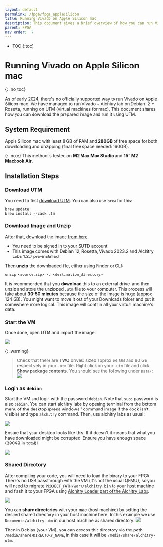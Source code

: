 ```yaml
---
layout: default
permalink: /fpga/fpga_applesilicon
title: Running Vivado on Apple Silicon mac 
description: This document gives a brief overview of how you can run Vivado on Apple Silicon mac with UTM 
parent: FPGA
nav_order:  7
---
```

* TOC
{:toc}


# Running Vivado on Apple Silicon mac
{: .no_toc}

As of early 2024, there's no officially supported way to run Vivado on Apple Silicon mac. We have managed to run Vivado + Alchitry lab on Debian 12 + Rosetta, running on UTM (virtual machines for mac). This document shares how you can download the prepared image and run it using UTM. 

## System Requirement 
Apple Silicon mac with least 8 GB of RAM and **280GB** of free space for both downloading and unzipping (final free space needed: 160GB). 

{: .note}
This method is tested on **M2 Max Mac Studio** and **15" M2 Macbook Air**. 

## Installation Steps
### Download UTM
You need to first [download UTM](https://mac.getutm.app). You can also use `brew` for this: 

```
brew update 
brew install --cask utm
```

### Download Image and Unzip
After that, download the image [from here](https://sutdapac-my.sharepoint.com/:u:/g/personal/natalie_agus_sutd_edu_sg/EREWxcAFtTNJlrEpiurTAyQB5JhhgQW-tfepEhhtqMqk1A?e=u00edO).
* You need to be <span className="orange-bold">signed in to your SUTD account</span> 
* This image comes with Debian 12, Rosetta, Vivado 2023.2 and Alchitry Labs 1.2.7 pre-installed 

Then **unzip** the downloaded file, either using Finder or CLI: 
```
unzip <source.zip> -d <destination_directory>
```

It is recommended that you **download** this to an external drive, and then unzip and store the unzipped `.utm` file to your computer. This process will take about **30-50 minutes** because the size of the image is huge (approx 124 GB). You might want to move it out of your Downloads folder and put it somewhere more logical. This image will contain all your virtual machine's data. 

### Start the VM
Once done, open UTM and import the image. 

<img src="{{ site.baseurl }}/docs/FPGA/images/fpga_applesilicon/shared-dir.png"  class="center_full no-invert"/>

{: .warning}
> Check that there are **TWO** drives: sized approx 64 GB and 80 GB respectively in your `.utm` file. Right click on your `.utm` file and click **Show package contents**. You should see the following under `Data/`: 
> <img src="{{ site.baseurl }}/docs/FPGA/images/fpga_applesilicon/2024-03-18-17-47-02.png"  class="center_full no-invert"/>

### Login as `debian`
Start the VM and login with the password `debian`. Note that `sudo` password is also `debian`. You can start alchitry labs by opening terminal from the bottom menu of the desktop (press windows / command image if the dock isn't visible) and type `alchitry` command. Then, use alchitry labs as usual:

<img src="{{ site.baseurl }}/docs/FPGA/images/fpga_applesilicon/2024-03-25-17-38-22.png"  class="center_full no-invert"/>

Ensure that your desktop looks like this. If it doesn't it means that what you have downloaded might be corrupted. Ensure you have enough space (280GB in total)!

<img src="{{ site.baseurl }}/docs/FPGA/images/fpga_applesilicon/2024-03-25-17-35-03.png"  class="center_full no-invert"/>

### Shared Directory 

After compiling your code, you will need to load the binary to your FPGA. There's no USB passthrough with the VM (it's not the usual QEMU), so you will need to migrate `PROJECT_PATH/work/alchitry.bin` to your host machine and flash it to your FPGA using [Alchitry Loader part of the Alchitry Labs](https://new.alchitry.com/Alchitry-Labs-V2/download.html).

<img src="{{ site.baseurl }}/docs/FPGA/images/fpga_applesilicon/2024-03-18-14-34-46.png"  class="center_full no-invert"/>

You can **share directories** with your mac (host machine) by setting the desired shared directory in your host machine here. In this example we use `Documents/alchitry-utm` in our host machine as shared directory: 
<img src="{{ site.baseurl }}/docs/FPGA/images/fpga_applesilicon/shared-dir.png"  class="center_full no-invert"/>

Then in Debian (your VM), you can access this directory via the path `/media/share/DIRECTORY_NAME`, in this case it will be `/media/share/alchitry-utm`.



